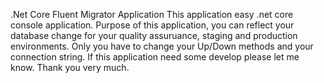 .Net Core Fluent Migrator Application
This application easy .net core console application. Purpose of this application, you can reflect your database change for your quality assuruance, staging and production environments. Only you have to change your Up/Down methods and your connection string. If this application need some develop please let me know. Thank you very much.
